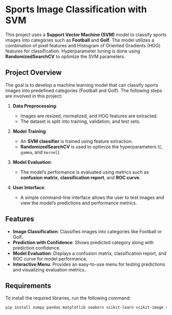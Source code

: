# Sports Image Classification with SVM

This project uses a **Support Vector Machine (SVM)** model to classify sports images into categories such as **Football** and **Golf**. The model utilizes a combination of pixel features and Histogram of Oriented Gradients (HOG) features for classification. Hyperparameter tuning is done using **RandomizedSearchCV** to optimize the SVM parameters.

## Project Overview

The goal is to develop a machine learning model that can classify sports images into predefined categories (Football and Golf). The following steps are involved in this project:

1. **Data Preprocessing**:
   - Images are resized, normalized, and HOG features are extracted.
   - The dataset is split into training, validation, and test sets.

2. **Model Training**:
   - An **SVM classifier** is trained using feature extraction.
   - **RandomizedSearchCV** is used to optimize the hyperparameters (`C`, `gamma`, and `kernel`).

3. **Model Evaluation**:
   - The model’s performance is evaluated using metrics such as **confusion matrix**, **classification report**, and **ROC curve**.

4. **User Interface**:
   - A simple command-line interface allows the user to test images and view the model’s predictions and performance metrics.

## Features

- **Image Classification**: Classifies images into categories like Football or Golf.
- **Prediction with Confidence**: Shows predicted category along with prediction confidence.
- **Model Evaluation**: Displays a confusion matrix, classification report, and ROC curve for model performance.
- **Interactive Menu**: Provides an easy-to-use menu for testing predictions and visualizing evaluation metrics.

## Requirements

To install the required libraries, run the following command:

```bash
pip install numpy pandas matplotlib seaborn scikit-learn scikit-image scipy
